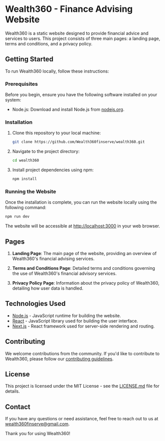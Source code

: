 # Wealth360 - Finance Advising Website

Wealth360 is a static website designed to provide financial advice and services to users. This project consists of three main pages: a landing page, terms and conditions, and a privacy policy.

## Getting Started

To run Wealth360 locally, follow these instructions:

### Prerequisites

Before you begin, ensure you have the following software installed on your system:

-   Node.js: Download and install Node.js from [nodejs.org](https://nodejs.org/).

### Installation

1. Clone this repository to your local machine:

    ```bash
    git clone https://github.com/Wealth360finserve/wealth360.git
    ```

2. Navigate to the project directory:

    ```bash
    cd wealth360
    ```

3. Install project dependencies using npm:

    ```bash
    npm install
    ```

### Running the Website

Once the installation is complete, you can run the website locally using the following command:

```bash
npm run dev
```

The website will be accessible at [http://localhost:3000](http://localhost:3000) in your web browser.

## Pages

1. **Landing Page**: The main page of the website, providing an overview of Wealth360's financial advising services.

2. **Terms and Conditions Page**: Detailed terms and conditions governing the use of Wealth360's financial advisory services.

3. **Privacy Policy Page**: Information about the privacy policy of Wealth360, detailing how user data is handled.

## Technologies Used

-   [Node.js](https://nodejs.org/) - JavaScript runtime for building the website.
-   [React](https://reactjs.org/) - JavaScript library used for building the user interface.
-   [Next.js](https://nextjs.org/) - React framework used for server-side rendering and routing.

## Contributing

We welcome contributions from the community. If you'd like to contribute to Wealth360, please follow our [contributing guidelines](CONTRIBUTING.md).

## License

This project is licensed under the MIT License - see the [LICENSE.md](LICENSE.md) file for details.

## Contact

If you have any questions or need assistance, feel free to reach out to us at [wealth360finserve@gmail.com](wealth360finserve@gmail.com).

Thank you for using Wealth360!
